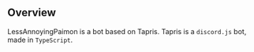 ## Overview
LessAnnoyingPaimon is a bot based on Tapris.
Tapris is a `discord.js` bot, made in `TypeScript`.



